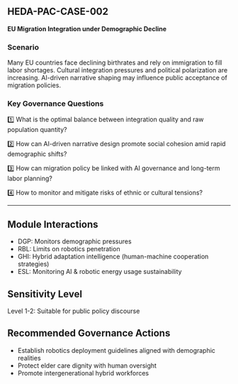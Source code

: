 ## HEDA-PAC-CASE-002
**EU Migration Integration under Demographic Decline**

### Scenario
Many EU countries face declining birthrates and rely on immigration to fill labor shortages.
Cultural integration pressures and political polarization are increasing.
AI-driven narrative shaping may influence public acceptance of migration policies.

### Key Governance Questions

1️⃣ What is the optimal balance between integration quality and raw population quantity?

2️⃣ How can AI-driven narrative design promote social cohesion amid rapid demographic shifts?

3️⃣ How can migration policy be linked with AI governance and long-term labor planning?

4️⃣ How to monitor and mitigate risks of ethnic or cultural tensions?

---

## Module Interactions
- DGP: Monitors demographic pressures
- RBL: Limits on robotics penetration
- GHI: Hybrid adaptation intelligence (human-machine cooperation strategies)
- ESL: Monitoring AI & robotic energy usage sustainability

## Sensitivity Level
Level 1-2: Suitable for public policy discourse

## Recommended Governance Actions
- Establish robotics deployment guidelines aligned with demographic realities
- Protect elder care dignity with human oversight
- Promote intergenerational hybrid workforces

